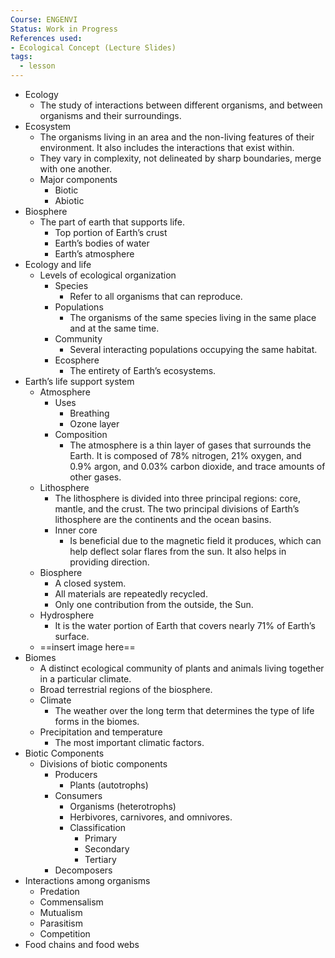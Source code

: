 ```yaml
---
Course: ENGENVI
Status: Work in Progress
References used:
- Ecological Concept (Lecture Slides)
tags:
  - lesson
---
```


- Ecology
	- The study of interactions between different organisms, and between organisms and their surroundings.
- Ecosystem
	- The organisms living in an area and the non-living features of their environment. It also includes the interactions that exist within.
	- They vary in complexity, not delineated by sharp boundaries, merge with one another.
	- Major components
		- Biotic
		- Abiotic
- Biosphere
	- The part of earth that supports life.
		- Top portion of Earth’s crust
		- Earth’s bodies of water
		- Earth’s atmosphere
- Ecology and life
	- Levels of ecological organization
		- Species
			- Refer to all organisms that can reproduce.
		- Populations
			- The organisms of the same species living in the same place and at the same time.
		- Community
			- Several interacting populations occupying the same habitat.
		- Ecosphere
			- The entirety of Earth’s ecosystems.
- Earth’s life support system
	- Atmosphere
		- Uses
			- Breathing
			- Ozone layer
		- Composition
			- The atmosphere is a thin layer of gases that surrounds the Earth. It is composed of 78% nitrogen, 21% oxygen, and 0.9% argon, and 0.03% carbon dioxide, and trace amounts of other gases.
	- Lithosphere
		- The lithosphere is divided into three principal regions: core, mantle, and the crust. The two principal divisions of Earth’s lithosphere are the continents and the ocean basins.
		- Inner core
			- Is beneficial due to the magnetic field it produces, which can help deflect solar flares from the sun. It also helps in providing direction.
	- Biosphere
		- A closed system.
		- All materials are repeatedly recycled.
		- Only one contribution from the outside, the Sun.
	- Hydrosphere
		- It is the water portion of Earth that covers nearly 71% of Earth’s surface.
	- ==insert image here==
- Biomes
	- A distinct ecological community of plants and animals living together in a particular climate.
	- Broad terrestrial regions of the biosphere.
	- Climate
		- The weather over the long term that determines the type of life forms in the biomes.
	- Precipitation and temperature
		- The most important climatic factors.
- Biotic Components
	- Divisions of biotic components
		- Producers
			- Plants (autotrophs)
		- Consumers
			- Organisms (heterotrophs)
			- Herbivores, carnivores, and omnivores.
			- Classification
				- Primary
				- Secondary
				- Tertiary
		- Decomposers
- Interactions among organisms
	- Predation
	- Commensalism
	- Mutualism
	- Parasitism
	- Competition
- Food chains and food webs